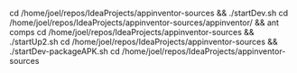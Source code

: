 cd /home/joel/repos/IdeaProjects/appinventor-sources && ./startDev.sh
cd /home/joel/repos/IdeaProjects/appinventor-sources/appinventor/ && ant comps
cd /home/joel/repos/IdeaProjects/appinventor-sources && ./startUp2.sh
cd /home/joel/repos/IdeaProjects/appinventor-sources && ./startDev-packageAPK.sh
cd /home/joel/repos/IdeaProjects/appinventor-sources
